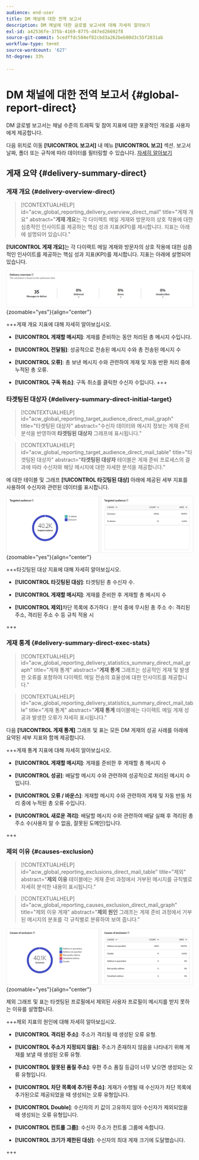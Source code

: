 ```yaml
---
audience: end-user
title: DM 채널에 대한 전역 보고서
description: DM 채널에 대한 글로벌 보고서에 대해 자세히 알아보기
exl-id: a42536fe-375b-4169-8775-d47ed26692f8
source-git-commit: 5cedffdc504ef82cbd3a262beb80d3c55f2831ab
workflow-type: tm+mt
source-wordcount: '627'
ht-degree: 33%

---
```


# DM 채널에 대한 전역 보고서 {#global-report-direct}

DM 글로벌 보고서는 채널 수준의 트래픽 및 참여 지표에 대한 포괄적인 개요를 사용자에게 제공합니다.

다음 위치로 이동 **[!UICONTROL 보고서]** 내 메뉴 **[!UICONTROL 보고]** 섹션. 보고서 날짜, 폴더 또는 규칙에 따라 데이터를 필터링할 수 있습니다. [자세히 알아보기](global-reports.md)

## 게재 요약 {#delivery-summary-direct}

### 게재 개요 {#delivery-overview-direct}

>[!CONTEXTUALHELP]
>id="acw_global_reporting_delivery_overview_direct_mail"
>title="게재 개요"
>abstract="**게재 개요**&#x200B;는 각 다이렉트 메일 게재와 방문자의 상호 작용에 대한 심층적인 인사이트를 제공하는 핵심 성과 지표(KPI)를 제시합니다. 지표는 아래에 설명되어 있습니다."

**[!UICONTROL 게재 개요]**&#x200B;는 각 다이렉트 메일 게재와 방문자의 상호 작용에 대한 심층적인 인사이트를 제공하는 핵심 성과 지표(KPI)를 제시합니다. 지표는 아래에 설명되어 있습니다.

![](assets/global_report_direct_mail_delivery_overview.png){zoomable=&quot;yes&quot;}{align="center"}

+++게재 개요 지표에 대해 자세히 알아보십시오.

* **[!UICONTROL 게재할 메시지]**: 게재를 준비하는 동안 처리된 총 메시지 수입니다.

* **[!UICONTROL 전달됨]**: 성공적으로 전송된 메시지 수와 총 전송된 메시지 수

* **[!UICONTROL 오류]**: 총 보낸 메시지 수와 관련하여 게재 및 자동 반환 처리 중에 누적된 총 오류.

* **[!UICONTROL 구독 취소]**: 구독 취소를 클릭한 수신자 수입니다.
+++

### 타겟팅된 대상자 {#delivery-summary-direct-initial-target}

>[!CONTEXTUALHELP]
>id="acw_global_reporting_target_audience_direct_mail_graph"
>title="타겟팅된 대상자"
>abstract="수신자 데이터와 메시지 정보는 게재 준비 분석을 반영하여 **타겟팅된 대상자** 그래프에 표시됩니다."

>[!CONTEXTUALHELP]
>id="acw_global_reporting_target_audience_direct_mail_table"
>title="타겟팅된 대상자"
>abstract="**타겟팅된 대상자** 테이블은 게재 준비 프로세스의 결과에 따라 수신자와 해당 메시지에 대한 자세한 분석을 제공합니다."

에 대한 테이블 및 그래프 **[!UICONTROL 타깃팅된 대상]** 아래에 제공된 세부 지표를 사용하여 수신자와 관련된 데이터를 표시합니다.

![](assets/global_report_direct_mail_targeted_audience.png){zoomable=&quot;yes&quot;}{align="center"}

+++타깃팅된 대상 지표에 대해 자세히 알아보십시오.

* **[!UICONTROL 타깃팅된 대상]**: 타겟팅된 총 수신자 수.

* **[!UICONTROL 게재할 메시지]**: 게재를 준비한 후 게재할 총 메시지 수

* **[!UICONTROL 제외]**&#x200B;차단 목록에 추가하다 : 분석 중에 무시된 총 주소 수: 격리된 주소, 격리된 주소 수 등 규칙 적용 시

+++

### 게재 통계 {#delivery-summary-direct-exec-stats}

>[!CONTEXTUALHELP]
>id="acw_global_reporting_delivery_statistics_summary_direct_mail_graph"
>title="게재 통계"
>abstract="**게재 통계** 그래프는 성공적인 게재 및 발생한 오류를 포함하여 다이렉트 메일 전송의 효율성에 대한 인사이트를 제공합니다."

>[!CONTEXTUALHELP]
>id="acw_global_reporting_delivery_statistics_summary_direct_mail_table"
>title="게재 통계"
>abstract="**게재 통계** 테이블에는 다이렉트 메일 게재 성공과 발생한 오류가 자세히 표시됩니다."

다음 **[!UICONTROL 게재 통계]** 그래프 및 표는 모든 DM 게재의 성공 사례를 아래에 요약된 세부 지표와 함께 제공합니다.

+++게재 통계 지표에 대해 자세히 알아보십시오.

* **[!UICONTROL 게재할 메시지]**: 게재를 준비한 후 게재할 총 메시지 수

* **[!UICONTROL 성공]**: 배달할 메시지 수와 관련하여 성공적으로 처리된 메시지 수입니다.

* **[!UICONTROL 오류 / 바운스]**: 게재할 메시지 수와 관련하여 게재 및 자동 반동 처리 중에 누적된 총 오류 수입니다.

* **[!UICONTROL 새로운 격리]**: 배달할 메시지 수와 관련하여 배달 실패 후 격리된 총 주소 수(사용자 알 수 없음, 잘못된 도메인)입니다.

+++

### 제외 이유 {#causes-exclusion}

>[!CONTEXTUALHELP]
>id="acw_global_reporting_exclusions_direct_mail_table"
>title="제외"
>abstract="**제외 이유** 테이블에는 게재 준비 과정에서 거부된 메시지를 규칙별로 자세히 분석한 내용이 표시됩니다."

>[!CONTEXTUALHELP]
>id="acw_global_reporting_causes_exclusion_direct_mail_graph"
>title="제외 이유 게재"
>abstract="**제외 원인** 그래프는 게재 준비 과정에서 거부된 메시지의 분포를 각 규칙별로 분류하여 보여 줍니다."

![](assets/global_report_direct_mail_exclusions.png){zoomable=&quot;yes&quot;}{align="center"}

제외 그래프 및 표는 타겟팅된 프로필에서 제외된 사용자 프로필이 메시지를 받지 못하는 이유를 설명합니다.

+++제외 지표의 원인에 대해 자세히 알아보십시오.

* **[!UICONTROL 격리된 주소]**: 주소가 격리될 때 생성된 오류 유형.

* **[!UICONTROL 주소가 지정되지 않음]**: 주소가 존재하지 않음을 나타내기 위해 게재를 보낼 때 생성된 오류 유형.

* **[!UICONTROL 잘못된 품질 주소]**: 우편 주소 품질 등급이 너무 낮으면 생성되는 오류 유형입니다.

* **[!UICONTROL 차단 목록에 추가된 주소]**: 게재가 수행될 때 수신자가 차단 목록에 추가된으로 제공되었을 때 생성되는 오류 유형입니다.

* **[!UICONTROL Double]**: 수신자의 키 값이 고유하지 않아 수신자가 제외되었을 때 생성되는 오류 유형입니다.

* **[!UICONTROL 컨트롤 그룹]**: 수신자 주소가 컨트롤 그룹에 속합니다.

* **[!UICONTROL 크기가 제한된 대상]**: 수신자의 최대 게재 크기에 도달했습니다.

+++

